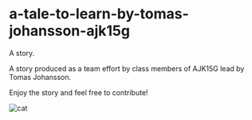 # a-tale-to-learn-by-tomas-johansson-ajk15g
A story.

A story produced as a team effort by class members of AJK15G lead by Tomas Johansson.

Enjoy the story and feel free to contribute!

![cat](http://www.pngimg.com/upload/cat_PNG1631.png)

